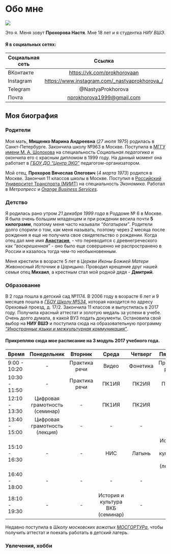 # Обо мне
![](https://pp.userapi.com/c834104/v834104512/692ba/rW6bENqDkQw.jpg)

Это я. Меня зовут **Прохорова Настя**. Мне 18 лет и я студентка *НИУ ВШЭ*. 
#### Я в социальных сетях:
Социальная сеть|Ссылка
---|:---:
ВКонтакте|https://vk.com/prokhorovaan
Instagram|https://www.instagram.com/_nastyaprokhorova_/
Telegram|@NastyaProkhorova
Почта|nprokhorova1999@gmail.com
## Моя биография
### Родители
Моя мать, **Мищенко Марина Андреевна** (*27 июля 1975*) родилась в Санкт-Петербурге. Закончила школу №963 в Москве. Поступила в [МГГУ имени М. А. Шолохова](https://ru.wikipedia.org/wiki/Московский_государственный_гуманитарный_университет_имени_М._А._Шолохова) на специальность *Социальная педагогика* и окончила его с красным дипломом в 1999 году. На данный момент она работает в [*ГБОУ ДО “Центр ЭКО”*](http://goeko.mskobr.ru) педагогом-организатором.

Мой отец, **Прохоров Вячеслав Олегович** (*4 марта 1973*) родился в Москве. Закончил 11 классов школы в Москве. Поступил в [Российский Университет Транспорта (МИИТ)](http://miit.ru/portal/page/portal/miit) на специальность *Экономика*. Работал в *Метропресс* и [*Orange Business Services*](https://www.orange-business.com/ru).
### Детство
Я родилась рано утром *21 декабря 1999 года* в Роддоме № 6 в Москве. Я была очень большим младенцем и при рождении весила почти **5 килограмм**, поэтому меня часто называли *“богатырем”*. Родители долго спорили о том, как меня называть, поэтому через 2 месяца после рождения я еще не получила свое свидетельство о рождении. Когда отец дал мне имя [**Анастасия**](https://ru.wikipedia.org/wiki/Анастасия), - что переводится с древнегреческого как *“воскрешенная”* - оно было еще совершенно не распространено в России и казалось тогда чем-то необыкновенным.

Меня крестили в возрасте 5 лет в *Церкви Иконы Божией Матери Живоносный Источник в Царицыно*. Проводил крещение друг нашей семьи отец **Михаил**, а крестным стал мой родной дядя - **Дмитрий**.
### Образование
В 2 года пошла в детский сад №1174. В 2006 году в возрасте 6 лет и 9 месяцев пошла в [*ГБОУ Школу №534*](http://sch534.mskobr.ru), которая находится по адресу Ореховый проезд, д. 17/2. Закончила 11 классов и выпустилась в 2017 году. Получила красный аттестат и золотую медаль за успехи в учебе. Очень долго думала, в какой ВУЗ подать документы. Остановила свой выбор на **НИУ ВШЭ** и поступила сюда на образовательную программу [*“Иностранные языки и межкультурная коммуникация”*](https://www.hse.ru/ba/lang). 
#### Прикрепляю сюда мое расписание на 3 модуль 2017 учебного года. 
Время|Понедельник|Вторник|Среда|Четверг|Пятница
---|:---:|:---:|:---:|:---:|:---:
9:00 - 10:20|-|Практика речи|Видео|Фонетика|Практика речи
10:30 - 11:50|-|Практика речи|ПК1ИЯ|ПК2ИЯ|ПК2ИЯ
12:10 - 13:30|Цифровая грамотность (семинар)|-|ПК1ИЯ|ПК2ИЯ|-
13:40 - 15:00|Цифровая грамотность (лекция)|-|-|-|-
15:10 - 16:30|-|-|НИС|Латынь|История и культура ВКБ (лекция)
16:40 - 18:00|-|-|-|-|-
18:10 - 19:30|-|-|История и культура ВКБ (семинар)|-|-

Недавно поступила в *Школу московских вожатых [МОСГОРТУРа](https://mosgortur.ru)*, чтобы получить аттестат и поехать работать в детский лагерь.
### Увлечения, хобби
